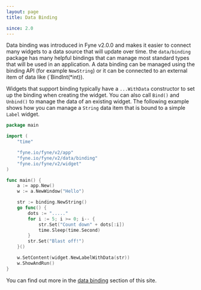 ```yaml
---
layout: page
title: Data Binding

since: 2.0
---
```


Data binding was introduced in Fyne v2.0.0 and makes it easier to connect
many widgets to a data source that will update over time.
the `data/binding` package has many helpful bindings that can manage most standard
types that will be used in an application.
A data binding can be managed using the binding API (for example `NewString`)
or it can be connected to an external item of data like (`BindInt(*int)).

Widgets that support binding typically have a `...WithData` constructor to
set up the binding when creating the widget. You can also call `Bind()` and
`Unbind()` to manage the data of an existing widget.
The following example shows how you can manage a `String` data item that
is bound to a simple `Label` widget.

```go
package main

import (
	"time"

	"fyne.io/fyne/v2/app"
	"fyne.io/fyne/v2/data/binding"
	"fyne.io/fyne/v2/widget"
)

func main() {
	a := app.New()
	w := a.NewWindow("Hello")

	str := binding.NewString()
	go func() {
		dots := "....."
		for i := 5; i >= 0; i-- {
			str.Set("Count down" + dots[:i])
			time.Sleep(time.Second)
		}
		str.Set("Blast off!")
	}()

	w.SetContent(widget.NewLabelWithData(str))
	w.ShowAndRun()
}
```

You can find out more in the [data binding](/binding/) section of this site.
